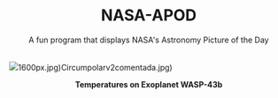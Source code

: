 <div align="center">
  <h1>
    NASA-APOD
  </h1>
</div>
  
<div align="center">
  A fun program that displays NASA's Astronomy Picture of the Day
</div>

<br>

![](https://apod.nasa.gov/apod/image/2405/STScI-WASP43b_temperature.png)1600px.jpg)Circumpolarv2comentada.jpg)

<p align = "center">
  <b>Temperatures on Exoplanet WASP-43b</b>
</p>
